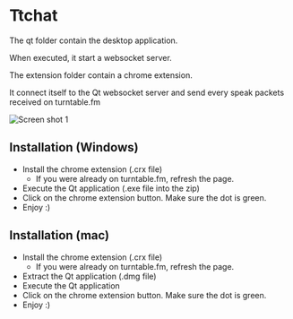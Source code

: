 # Ttchat

The qt folder contain the desktop application.

When executed, it start a websocket server.

The extension folder contain a chrome extension.

It connect itself to the Qt websocket server and send every speak packets received on turntable.fm


![Screen shot 1](/alaingilbert/ttchat/raw/master/img1.png)

## Installation (Windows)

- Install the chrome extension (.crx file)
  - If you were already on turntable.fm, refresh the page.
- Execute the Qt application (.exe file into the zip)
- Click on the chrome extension button. Make sure the dot is green.
- Enjoy :)

## Installation (mac)

- Install the chrome extension (.crx file)
  - If you were already on turntable.fm, refresh the page.
- Extract the Qt application (.dmg file)
- Execute the Qt application
- Click on the chrome extension button. Make sure the dot is green.
- Enjoy :)